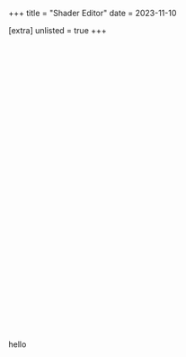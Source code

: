 +++
title = "Shader Editor"
date = 2023-11-10

[extra]
unlisted = true
+++

<section>
  <div id="editor" style="height:512px; width: 100%" ></div>
  <p>hello</p>
  <script src="js/monaco-editor/min/vs/loader.js"></script>
  <script type="module" src="js/editor.js"></script>
</section>
